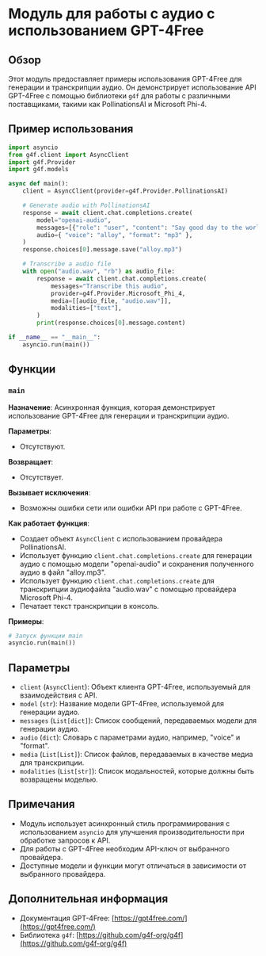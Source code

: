 # Модуль для работы с аудио с использованием GPT-4Free

## Обзор

Этот модуль предоставляет примеры использования GPT-4Free для генерации и транскрипции аудио. Он демонстрирует использование API GPT-4Free с помощью библиотеки `g4f` для работы с различными поставщиками, такими как PollinationsAI и Microsoft Phi-4.

## Пример использования

```python
import asyncio
from g4f.client import AsyncClient
import g4f.Provider
import g4f.models

async def main():
    client = AsyncClient(provider=g4f.Provider.PollinationsAI)

    # Generate audio with PollinationsAI
    response = await client.chat.completions.create(
        model="openai-audio",
        messages=[{"role": "user", "content": "Say good day to the world"}],
        audio={ "voice": "alloy", "format": "mp3" },
    )
    response.choices[0].message.save("alloy.mp3")

    # Transcribe a audio file
    with open("audio.wav", "rb") as audio_file:
        response = await client.chat.completions.create(
            messages="Transcribe this audio",
            provider=g4f.Provider.Microsoft_Phi_4,
            media=[[audio_file, "audio.wav"]],
            modalities=["text"],
        )
        print(response.choices[0].message.content)

if __name__ == "__main__":
    asyncio.run(main())
```

## Функции

### `main`

**Назначение**: 
Асинхронная функция, которая демонстрирует использование GPT-4Free для генерации и транскрипции аудио.

**Параметры**:
- Отсутствуют.

**Возвращает**:
- Отсутствует.

**Вызывает исключения**:
- Возможны ошибки сети или ошибки API при работе с GPT-4Free.

**Как работает функция**:
- Создает объект `AsyncClient` с использованием провайдера PollinationsAI.
- Использует функцию `client.chat.completions.create` для генерации аудио с помощью модели "openai-audio" и сохранения полученного аудио в файл "alloy.mp3".
- Использует функцию `client.chat.completions.create` для транскрипции аудиофайла "audio.wav" с помощью провайдера Microsoft Phi-4.
- Печатает текст транскрипции в консоль.

**Примеры**:
```python
# Запуск функции main
asyncio.run(main())
```


## Параметры

- `client` (`AsyncClient`): Объект клиента GPT-4Free, используемый для взаимодействия с API.
- `model` (`str`): Название модели GPT-4Free, используемой для генерации аудио.
- `messages` (`List[dict]`): Список сообщений, передаваемых модели для генерации аудио.
- `audio` (`dict`): Словарь с параметрами аудио, например, "voice" и "format".
- `media` (`List[List]`): Список файлов, передаваемых в качестве медиа для транскрипции.
- `modalities` (`List[str]`): Список модальностей, которые должны быть возвращены моделью.

## Примечания

- Модуль использует асинхронный стиль программирования с использованием `asyncio` для улучшения производительности при обработке запросов к API.
- Для работы с GPT-4Free необходим API-ключ от выбранного провайдера.
- Доступные модели и функции могут отличаться в зависимости от выбранного провайдера.

## Дополнительная информация

- Документация GPT-4Free: [https://gpt4free.com/](https://gpt4free.com/)
- Библиотека `g4f`: [https://github.com/g4f-org/g4f](https://github.com/g4f-org/g4f)